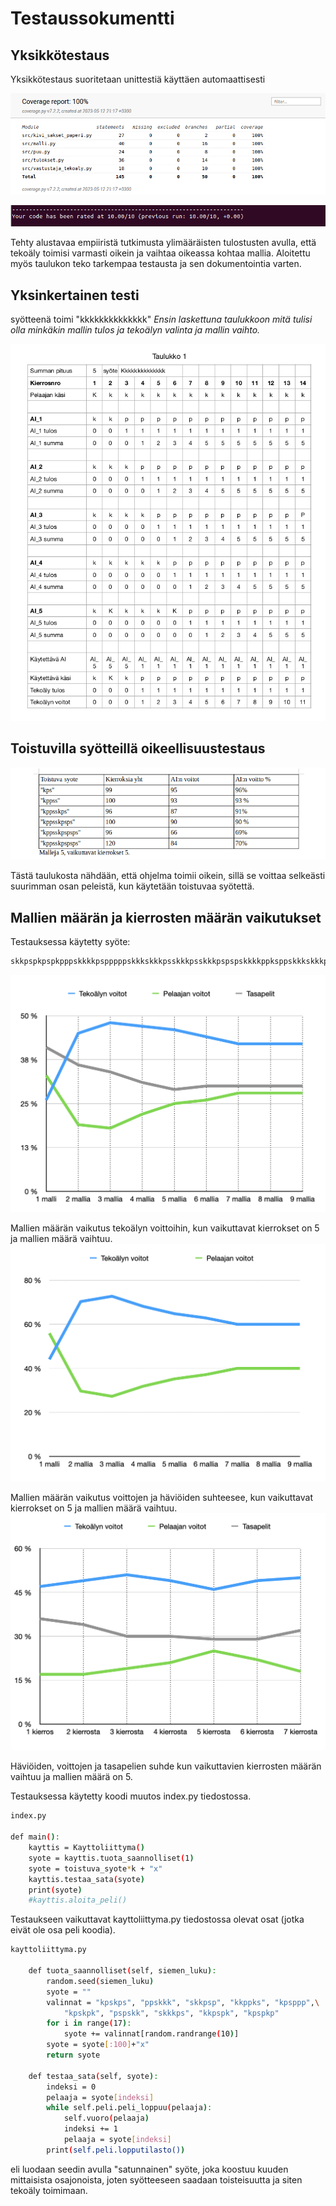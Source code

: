 # Testaussokumentti

## Yksikkötestaus
Yksikkötestaus suoritetaan unittestiä käyttäen automaattisesti

![coverage report](https://github.com/KilpiV/TiraLabra2023/blob/main/Dokumentaatio/kuvat/testikattavuus_unittest.png)

![pylint](https://github.com/KilpiV/TiraLabra2023/blob/main/Dokumentaatio/kuvat/pylint_taso.png)

Tehty alustavaa empiiristä tutkimusta ylimääräisten tulostusten avulla, että tekoäly toimisi varmasti oikein ja vaihtaa oikeassa kohtaa mallia. Aloitettu myös taulukon teko tarkempaa testausta ja sen dokumentointia varten.

## Yksinkertainen testi 
syötteenä toimi "kkkkkkkkkkkkkk"
*Ensin laskettuna taulukkoon mitä tulisi olla minkäkin mallin tulos ja tekoälyn valinta ja mallin vaihto.*

![testiaineisto taulukko](https://github.com/KilpiV/TiraLabra2023/blob/main/Dokumentaatio/kuvat/KSP-testi-k-t.png)

## Toistuvilla syötteillä oikeellisuustestaus
![AI-toistuva syöte](https://github.com/KilpiV/TiraLabra2023/blob/main/Dokumentaatio/kuvat/Toistuva-syote-AI.png)

Tästä taulukosta nähdään, että ohjelma toimii oikein, sillä se voittaa selkeästi suurimman osan peleistä, kun käytetään toistuvaa syötettä.

## Mallien määrän ja kierrosten määrän vaikutukset
Testauksessa käytetty syöte:
```bash
skkpspkpspkpppskkkkpspppppskkkskkkpsskkkpsskkkpspspskkkkppksppskkkskkkpskpskpspspskkpspskkkpspkpkpskx
```
![mallit](https://github.com/KilpiV/TiraLabra2023/blob/main/Dokumentaatio/kuvat/mallien-maaran-vaikutus.png)

Mallien määrän vaikutus tekoälyn voittoihin, kun vaikuttavat kierrokset on 5 ja mallien määrä vaihtuu.
![mallit-ei-tasa](https://github.com/KilpiV/TiraLabra2023/blob/main/Dokumentaatio/kuvat/mallien-maaran-vaikutus-ei-tasapelia.png)

Mallien määrän vaikutus voittojen ja häviöiden suhteesee, kun vaikuttavat kierrokset on 5 ja mallien määrä vaihtuu.
![kierrokset](https://github.com/KilpiV/TiraLabra2023/blob/main/Dokumentaatio/kuvat/vaikuttavien-kierrosten-testaus.png)

Häviöiden, voittojen ja tasapelien suhde kun vaikuttavien kierrosten määrän vaihtuu ja mallien määrä on 5.

Testauksessa käytetty koodi muutos index.py tiedostossa.
```bash
index.py

def main():
    kayttis = Kayttoliittyma()
    syote = kayttis.tuota_saannolliset(1)
    syote = toistuva_syote*k + "x"
    kayttis.testaa_sata(syote)
    print(syote)
    #kayttis.aloita_peli()
```

Testaukseen vaikuttavat kayttoliittyma.py tiedostossa olevat osat (jotka eivät ole osa peli koodia).
```bash
kayttoliittyma.py

    def tuota_saannolliset(self, siemen_luku):
        random.seed(siemen_luku)
        syote = ""
        valinnat = "kpskps", "ppskkk", "skkpsp", "kkppks", "kpsppp",\
            "kpskpk", "pspskk", "skkkps", "kkpspk", "kpspkp"
        for i in range(17): 
            syote += valinnat[random.randrange(10)]
        syote = syote[:100]+"x"
        return syote

    def testaa_sata(self, syote):
        indeksi = 0
        pelaaja = syote[indeksi]
        while self.peli.peli_loppuu(pelaaja):
            self.vuoro(pelaaja)
            indeksi += 1
            pelaaja = syote[indeksi]
        print(self.peli.lopputilasto())
```
eli luodaan seedin avulla "satunnainen" syöte, joka koostuu kuuden mittaisista osajonoista, joten syötteeseen saadaan toisteisuutta ja siten tekoäly toimimaan.

